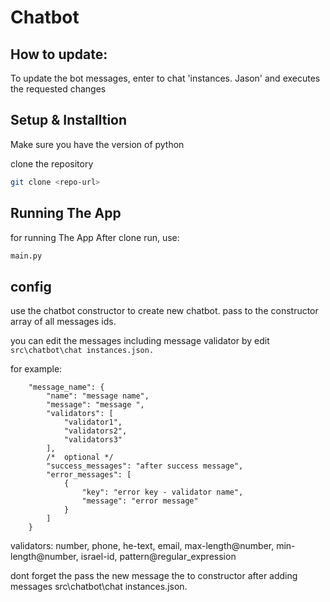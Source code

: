 # Chatbot

## How to update:
To update the bot messages, enter to chat 'instances. Jason' and executes the requested changes
## Setup & Installtion

Make sure you have the version of python

clone the repository
```bash
git clone <repo-url>
```

## Running The App
for running The App
After clone run, use:
```bash
main.py
```


## config

use the chatbot constructor to create new chatbot. pass to the constructor array of all messages ids.


you can edit the messages including message validator by edit ```src\chatbot\chat instances.json.```


for example: 
```
    "message_name": {
        "name": "message name",
        "message": "message ",
        "validators": [
            "validator1",
            "validators2",
            "validators3"
        ],
        /*  optional */
        "success_messages": "after success message",
        "error_messages": [
            {
                "key": "error key - validator name",
                "message": "error message"
            }
        ]
    }
```


validators: number, phone, he-text, email, max-length@number, min-length@number, israel-id, pattern@regular_expression


dont forget the pass the new message the to constructor after adding messages src\chatbot\chat instances.json.
